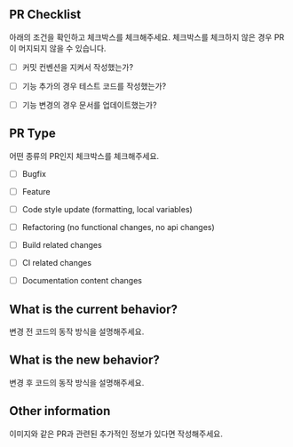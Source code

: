 ## PR Checklist
아래의 조건을 확인하고 체크박스를 체크해주세요. 체크박스를 체크하지 않은 경우 PR이 머지되지 않을 수 있습니다.

- [ ] 커밋 컨벤션을 지켜서 작성했는가?
- [ ] 기능 추가의 경우 테스트 코드를 작성했는가?
- [ ] 기능 변경의 경우 문서를 업데이트했는가?


## PR Type
어떤 종류의 PR인지 체크박스를 체크해주세요.

<!-- Please check the one that applies to this PR using "x". -->

- [ ] Bugfix
- [ ] Feature
- [ ] Code style update (formatting, local variables)
- [ ] Refactoring (no functional changes, no api changes)
- [ ] Build related changes
- [ ] CI related changes
- [ ] Documentation content changes


## What is the current behavior?
변경 전 코드의 동작 방식을 설명해주세요.

## What is the new behavior?
변경 후 코드의 동작 방식을 설명해주세요.


## Other information
이미지와 같은 PR과 관련된 추가적인 정보가 있다면 작성해주세요.